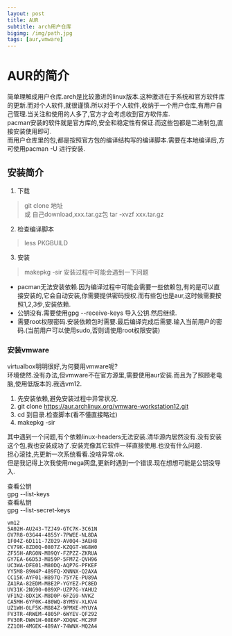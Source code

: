 ```yaml
---
layout: post
title: AUR
subtitle: arch用户仓库
bigimg: /img/path.jpg
tags: [aur,vmware]
---
```


# AUR的简介
简单理解成用户仓库.arch是比较激进的linux版本.这种激进在于系统和官方软件库的更新.而对个人软件,就很谨慎.所以对于个人软件,收纳于一个用户仓库,有用户自己管理.当关注和使用的人多了,官方才会考虑收到官方软件库.  
pacman安装的软件就是官方库的,安全和稳定性有保证.而这些包都是二进制包,直接安装使用即可.  
而用户仓库里的包,都是按照官方包的编译结构写的编译脚本.需要在本地编译后,方可使用pacman -U 进行安装.

## 安装简介
1. 下载
> git clone 地址  
或
> 自己download,xxx.tar.gz包
tar -xvzf xxx.tar.gz

2. 检查编译脚本
> less PKGBUILD

3. 安装 
> makepkg -sir
安装过程中可能会遇到一下问题
- pacman无法安装依赖.因为编译过程中可能会需要一些依赖包,有的是可以直接安装的,它会自动安装,你需要提供密码授权.而有些包也是aur,这时候需要按照1,2,3步,安装依赖.
- 公钥没有.需要使用gpg --receive-keys 导入公钥.然后继续.
- 需要root权限密码.安装依赖包时需要.最后编译完成后需要.输入当前用户的密码.(当前用户可以使用sudo,否则请使用root权限安装)

### 安装vmware

virtualbox明明很好,为何要用vmware呢?  
环境使然.没有办法,但vmware不在官方源里,需要使用aur安装.而且为了照顾老电脑,使用低版本的.我选vm12.

1. 先安装依赖,避免安装过程中异常状况.
2. git clone https://aur.archlinux.org/vmware-workstation12.git  
3. cd 到目录.检查脚本(看不懂直接略过)
4. makepkg -sir

其中遇到一个问题,有个依赖linux-headers无法安装.清华源内居然没有.没有安装这个包,我也安装成功了.安装完像其它软件一样直接使用.也没有什么问题.  
担心滚挂,先更新一次系统看看.没啥异常.ok.  
但是我记得上次我使用mega网盘,更新时遇到一个错误.现在想想可能是公钥没导入.

查看公钥  
gpg --list-keys  
查看私钥  
gpg --list-secret-keys  

```
vm12
5A02H-AU243-TZJ49-GTC7K-3C61N
GV7R8-03G44-4855Y-7PWEE-NL8DA
1F04Z-6D111-7Z029-AV0Q4-3AEH8
CV79K-8ZD0Q-0807Z-KZQGT-WG8W0
ZF55H-ARG0N-M89QY-FZPZZ-ZKRUA
GY7EA-66D53-M859P-5FM7Z-QVH96
UC3WA-DFE01-M80DQ-AQP7G-PFKEF
YY5M8-89W4P-489FQ-XNNNX-Q2AXA
CC15K-AYF01-H897Q-75Y7E-PU89A
ZA1RA-82EDM-M8E2P-YGYEZ-PC8ED
UV31K-2NG90-089XP-UZP7G-YAHU2
VF1N2-8DX1K-M8D0P-6FZG9-NVKZ
CA5MH-6YF0K-480WQ-8YM5V-XLKV4
UZ1WH-0LF5K-M884Z-9PMXE-MYUYA
FV3TR-4RWEM-4805P-6WYEV-QF292
FV30R-DWW1H-08E6P-XDQNC-MC2RF
ZZ10H-4MGEK-489AY-74WNX-MQ2A4
```



